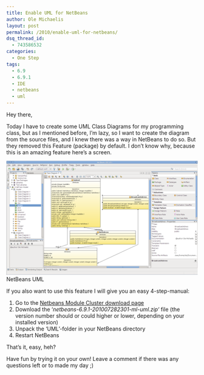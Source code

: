 ```yaml
---
title: Enable UML for NetBeans
author: Ole Michaelis
layout: post
permalink: /2010/enable-uml-for-netbeans/
dsq_thread_id:
  - 743586532
categories:
  - One Step
tags:
  - 6.9
  - 6.9.1
  - IDE
  - netbeans
  - uml
---
```


Hey there,

Today I have to create some UML Class Diagrams for my programming class, but as I mentioned before, I’m lazy, so I want to create the diagram from the source files, and I knew there was a way in NetBeans to do so. But they removed this Feature (package) by default. I don’t know why, because this is an amazing feature here’s a screen.

[![NetBeans UML][1]][1]
NetBeans UML

If you also want to use this feature I will give you an easy 4-step-manual:

 [1]: /assets/uploads/2010/12/Selection_001.png

1.  Go to the [Netbeans Module Cluster download page][2]
2.  Download the ‘*netbeans-6.9.1-201007282301-ml-uml.zip*‘ file (the version number should or could higher or lower, depending on your installed version)
3.  Unpack the ‘UML’-folder in your NetBeans directory
4.  Restart NetBeans

 [2]: http://netbeans.org/downloads/zip.html

That’s it, easy, heh?

Have fun by trying it on your own! Leave a comment if there was any questions left or to made my day ;)